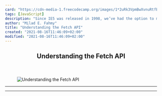 ```yaml
---
card: "https://cdn-media-1.freecodecamp.org/images/1*2uRk3VpmBwXvnuRtfBReSQ.png"
tags: [JavaScript]
description: "Since IE5 was released in 1998, we’ve had the option to make "
author: "Milad E. Fahmy"
title: "Understanding the Fetch API"
created: "2021-08-16T11:46:09+02:00"
modified: "2021-08-16T11:46:09+02:00"
---
```

<div class="site-wrapper">
<main id="site-main" class="site-main outer">
<div class="inner">
<article class="post-full post tag-javascript tag-tech tag-programming tag-web-development tag-technology ">
<header class="post-full-header">
<h1 class="post-full-title">Understanding the Fetch API</h1>
</header>
<figure class="post-full-image">
<picture>
<source media="(max-width: 700px)" sizes="1px" srcset="data:image/gif;base64,R0lGODlhAQABAIAAAAAAAP///yH5BAEAAAAALAAAAAABAAEAAAIBRAA7 1w">
<source media="(min-width: 701px)" sizes="(max-width: 800px) 400px,
(max-width: 1170px) 700px,
1400px" srcset="https://cdn-media-1.freecodecamp.org/images/1*2uRk3VpmBwXvnuRtfBReSQ.png 300w,
https://cdn-media-1.freecodecamp.org/images/1*2uRk3VpmBwXvnuRtfBReSQ.png 600w,
https://cdn-media-1.freecodecamp.org/images/1*2uRk3VpmBwXvnuRtfBReSQ.png 1000w,
https://cdn-media-1.freecodecamp.org/images/1*2uRk3VpmBwXvnuRtfBReSQ.png 2000w">
<img onerror="this.style.display='none'" src="https://cdn-media-1.freecodecamp.org/images/1*2uRk3VpmBwXvnuRtfBReSQ.png" alt="Understanding the Fetch API">
</picture>
</figure>
<section class="post-full-content">
<div class="post-content">
</div>
<hr>
<hr>
</section>
</article>
</div>
</main>
</div>
<!-- Google Tag Manager (noscript) -->
<!-- End Google Tag Manager (noscript) -->
